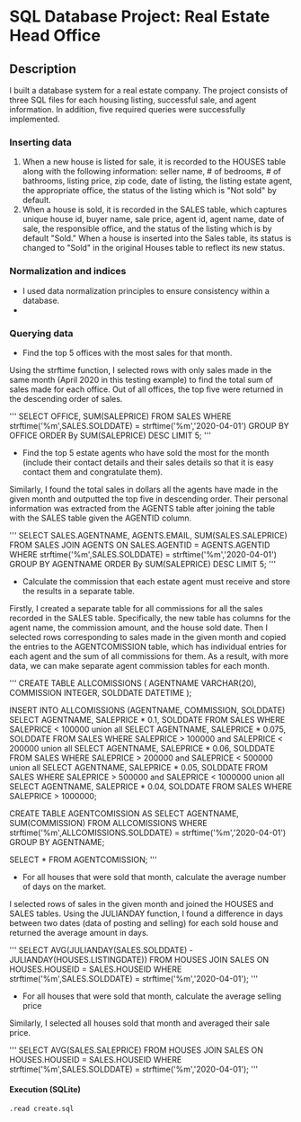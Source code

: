 # SQL Database Project: Real Estate Head Office

## Description
I built a database system for a real estate company. The project consists of three SQL files for each housing listing, successful sale, and agent information. In addition, five required queries were successfully implemented. 

### Inserting data
1. When a new house is listed for sale, it is recorded to the HOUSES table along with the following information: seller name, # of bedrooms, # of bathrooms, listing price, zip code, date of listing, the listing estate agent, the appropriate office, the status of the listing which is "Not sold" by default. 
2. When a house is sold, it is recorded in the SALES table, which captures unique house id, buyer name, sale price, agent id, agent name, date of sale, the responsible office, and the status of the listing which is by default "Sold." When a house is inserted into the Sales table, its status is changed to "Sold" in the original Houses table to reflect its new status. 

### Normalization and indices
* I used data normalization principles to ensure consistency within a database. 
* 


### Querying data

* Find the top 5 offices with the most sales for that month.

Using the strftime function, I selected rows with only sales made in the same month (April 2020 in this testing example) to find the total sum of sales made for each office. Out of all offices, the top five were returned in the descending order of sales. 

'''
SELECT OFFICE, SUM(SALEPRICE) FROM SALES WHERE strftime('%m',SALES.SOLDDATE) = strftime('%m','2020-04-01')
    GROUP BY OFFICE 
    ORDER By SUM(SALEPRICE) DESC LIMIT 5;
'''

* Find the top 5 estate agents who have sold the most for the month (include their contact details and their sales details so that it is easy contact them and congratulate them).

Similarly, I found the total sales in dollars all the agents have made in the given month and outputted the top five in descending order. Their personal information was extracted from the AGENTS table after joining the table with the SALES table given the AGENTID column. 

'''
SELECT SALES.AGENTNAME, AGENTS.EMAIL, SUM(SALES.SALEPRICE) FROM SALES 
JOIN AGENTS ON SALES.AGENTID = AGENTS.AGENTID WHERE strftime('%m',SALES.SOLDDATE) = strftime('%m','2020-04-01')
    GROUP BY AGENTNAME
    ORDER By SUM(SALEPRICE) DESC LIMIT 5;
'''

* Calculate the commission that each estate agent must receive and store the results in a separate table.

Firstly, I created a separate table for all commissions for all the sales recorded in the SALES table. Specifically, the new table has columns for the agent name, the commission amount, and the house sold date. Then I selected rows corresponding to sales made in the given month and copied the entries to the AGENTCOMISSION table, which has individual entries for each agent and the sum of all commissions for them. As a result, with more data, we can make separate agent commission tables for each month. 

'''
CREATE TABLE ALLCOMISSIONS (
    AGENTNAME VARCHAR(20),
    COMMISSION INTEGER,
    SOLDDATE DATETIME
);

INSERT INTO ALLCOMISSIONS (AGENTNAME, COMMISSION, SOLDDATE)
SELECT AGENTNAME, SALEPRICE * 0.1, SOLDDATE FROM SALES WHERE SALEPRICE < 100000 union all
SELECT AGENTNAME, SALEPRICE * 0.075, SOLDDATE FROM SALES WHERE SALEPRICE > 100000 and SALEPRICE < 200000 union all
SELECT AGENTNAME, SALEPRICE * 0.06, SOLDDATE FROM SALES WHERE SALEPRICE > 200000 and SALEPRICE < 500000 union all
SELECT AGENTNAME, SALEPRICE * 0.05, SOLDDATE FROM SALES WHERE SALEPRICE > 500000 and SALEPRICE < 1000000 union all
SELECT AGENTNAME, SALEPRICE * 0.04, SOLDDATE FROM SALES WHERE SALEPRICE > 1000000;

CREATE TABLE AGENTCOMISSION AS 
SELECT AGENTNAME, SUM(COMMISSION) FROM ALLCOMISSIONS 
WHERE strftime('%m',ALLCOMISSIONS.SOLDDATE) = strftime('%m','2020-04-01') GROUP BY AGENTNAME;

SELECT * FROM AGENTCOMISSION;
'''

* For all houses that were sold that month, calculate the average number of days on the market.

I selected rows of sales in the given month and joined the HOUSES and SALES tables. Using the JULIANDAY function, I found a difference in days between two dates (data of posting and selling) for each sold house and returned the average amount in days.

'''
SELECT AVG(JULIANDAY(SALES.SOLDDATE) - JULIANDAY(HOUSES.LISTINGDATE)) 
FROM HOUSES JOIN SALES ON HOUSES.HOUSEID = SALES.HOUSEID 
WHERE strftime('%m',SALES.SOLDDATE) = strftime('%m','2020-04-01');
'''

* For all houses that were sold that month, calculate the average selling price

Similarly, I selected all houses sold that month and averaged their sale price. 

'''
SELECT AVG(SALES.SALEPRICE)
FROM HOUSES JOIN SALES ON HOUSES.HOUSEID = SALES.HOUSEID 
WHERE strftime('%m',SALES.SOLDDATE) = strftime('%m','2020-04-01');
'''

#### Execution (SQLite)

```sqlite3
.read create.sql
```
